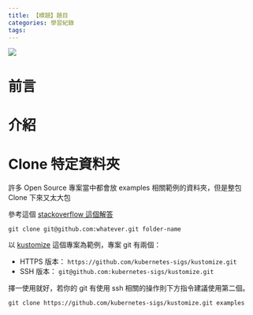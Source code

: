 ```yaml
---
title: 【標題】題目
categories: 學習紀錄
tags:
---
```


<style>
  section.compact {
    font-size: 150%  
  }
  img[alt~="center"] {
    display: block;
    margin: 0 auto;
  }
</style>

![](https://nijialin.com/images/2021/)

# 前言

<!-- more -->

# 介紹

# Clone 特定資料夾

許多 Open Source 專案當中都會放 examples 相關範例的資料夾，但是整包 Clone 下來又太大包

參考這個 [stackoverflow 這個解答](https://stackoverflow.com/questions/651038/how-do-you-clone-a-git-repository-into-a-specific-folder)

```
git clone git@github.com:whatever.git folder-name
```

以 [kustomize](https://github.com/kubernetes-sigs/kustomize) 這個專案為範例，專案 git 有兩個：

- HTTPS 版本： `https://github.com/kubernetes-sigs/kustomize.git`
- SSH 版本： `git@github.com:kubernetes-sigs/kustomize.git`

擇一使用就好，若你的 git 有使用 ssh 相關的操作則下方指令建議使用第二個。

```
git clone https://github.com/kubernetes-sigs/kustomize.git examples
```
